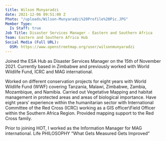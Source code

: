 ```yaml
---
title: Wilson Munyaradzi
date: 2021-12-06 09:51:00 Z
Photo: "/uploads/Wilson-Munyaradzi%20Profile%20Pic.JPG"
Member Type:
  Is Staff: true
Job Title: Disaster Services Manager - Eastern and Southern Africa
Team: Eastern and Southern Africa Hub
Social Media (Full URL):
  OSM: https://www.openstreetmap.org/user/wilsonmunyaradzi
---
```


Joined the ESA Hub as Disaster Services Manager on the 15th of November 2021. Currently based in Zimbabwe and previously worked with World Wildlife Fund, ICRC and MAG international. 

Worked on different conservation projects for eight years with World Wildlife Fund (WWF) covering Tanzania, Malawi, Zimbabwe, Zambia, Mozambique, and Namibia. Carried out Vegetative Mapping and habitat management in protected areas and areas of biological importance. Have eight years’ experience within the humanitarian sector with International Committee of the Red Cross (ICRC) working as a GIS officer\Field Officer within the Southern Africa Region. Provided mapping support to the Red Cross family.

Prior to joining HOT, I worked as the Information Manager for MAG international.
Life PHILOSOPHY
“What Gets Measured Gets Improved”
